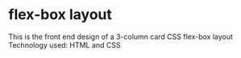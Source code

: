# flex-box layout
This is the front end design of a 3-column card CSS flex-box layout
Technology used: HTML and CSS